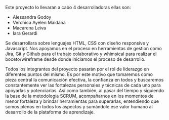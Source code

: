 

Este proyecto lo llevaran a cabo 4 desarrolladoras ellas son:
* Alessandra Godoy
* Veronica Ayelen Maidana
* Macarena Leiva
* Iara Gerardi

Se desarrollara sobre lenguajes HTML, CSS con diseño responsive y Javascript. Nos apoyamos en el proceso en herramientas de gestion como Jira, Git y Github para el trabajo colaborativo y
whimsical para realizar el boceto/wireframe desde donde iniciamos el proceso de desarrollo.

Todos los integrantes del proyecto pasarán por el rol de liderazgo en diferentes puntos del mismo. Es por este motivo que tomaremos como pieza central la comunicación efectiva, la
confianza en todos y buscaremos constantemente ver las fortalezas personales y técnicas de cada uno para apoyarlas y potenciarlas. Así como también, al pasar del tiempo y siguiendo la
base de la metodología SCRUM, acompañarnos en los momentos de menor fortaleza y brindar herramientas para superarlas, entendiendo que somos plenos en todos los aspectos y sumándole ese valor
humano al desarrollo de la plataforma de aprendizaje.
